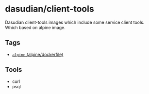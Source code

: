 # dasudian/client-tools

Dasudian client-tools images which include some service client tools.  
Which based on alpine image.

## Tags

- [`alpine` (alpine/dockerfile)](https://github.com/Dasudian/docker-riak/blob/alpine/Dockerfile)  

## Tools

- curl  
- psql
